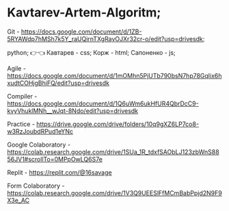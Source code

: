 # Kavtarev-Artem-Algoritm;

Git - https://docs.google.com/document/d/1ZB-5RYAWdp7hMSh7k5Y_raUQirnTXgRayOJXr32cr-o/edit?usp=drivesdk;

python;
👉👈
Кавтарев - css;
Корж - html;
Сапоненко - js;

Agile - https://docs.google.com/document/d/1mOMhn5PjUTb790bsN7hp78Gqlix6hxudtCOHjgBhiFQ/edit?usp=drivesdk

Compiler - 
https://docs.google.com/document/d/1Q6uWm6ukHfUR4QbrDcC9-kvyVhuklMNh__wJqt-8Ndo/edit?usp=drivesdk

Practice -
https://drive.google.com/drive/folders/10q9gXZ6LP7co8-w3RzJoubdRPud1eYNc

Google Colaboratory - https://colab.research.google.com/drive/1SUa_1R_tdxfSAObLJ123zbWnS8856JV1#scrollTo=0MPpOwLQ6S7e

Replit - https://replit.com/@16savage

Form Colaboratory - https://colab.research.google.com/drive/1V3Q9UEESlFfMCmBabPpjd2N9F9X3e_AC

